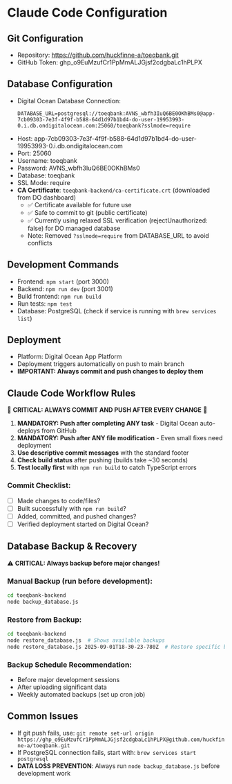 # Claude Code Configuration

## Git Configuration
- Repository: https://github.com/huckfinne-a/toeqbank.git
- GitHub Token: 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

## Database Configuration
- Digital Ocean Database Connection:
  ```
  DATABASE_URL=postgresql://toeqbank:AVNS_wbfh3IuQ6BE0OKhBMs0@app-7cb09303-7e3f-4f9f-b588-64d1d97b1bd4-do-user-19953993-0.i.db.ondigitalocean.com:25060/toeqbank?sslmode=require
  ```
- Host: app-7cb09303-7e3f-4f9f-b588-64d1d97b1bd4-do-user-19953993-0.i.db.ondigitalocean.com
- Port: 25060
- Username: toeqbank
- Password: AVNS_wbfh3IuQ6BE0OKhBMs0
- Database: toeqbank
- SSL Mode: require
- **CA Certificate**: `toeqbank-backend/ca-certificate.crt` (downloaded from DO dashboard)
  - ✅ Certificate available for future use
  - ✅ Safe to commit to git (public certificate)  
  - ✅ Currently using relaxed SSL verification (rejectUnauthorized: false) for DO managed database
  - Note: Removed `?sslmode=require` from DATABASE_URL to avoid conflicts

## Development Commands
- Frontend: `npm start` (port 3000)
- Backend: `npm run dev` (port 3001)
- Build frontend: `npm run build`
- Run tests: `npm test`
- Database: PostgreSQL (check if service is running with `brew services list`)

## Deployment
- Platform: Digital Ocean App Platform
- Deployment triggers automatically on push to main branch
- **IMPORTANT: Always commit and push changes to deploy them**

## Claude Code Workflow Rules
🚨 **CRITICAL: ALWAYS COMMIT AND PUSH AFTER EVERY CHANGE** 🚨

1. **MANDATORY: Push after completing ANY task** - Digital Ocean auto-deploys from GitHub
2. **MANDATORY: Push after ANY file modification** - Even small fixes need deployment
3. **Use descriptive commit messages** with the standard footer
4. **Check build status** after pushing (builds take ~30 seconds) 
5. **Test locally first** with `npm run build` to catch TypeScript errors

### Commit Checklist:
- [ ] Made changes to code/files?
- [ ] Built successfully with `npm run build`?  
- [ ] Added, committed, and pushed changes?
- [ ] Verified deployment started on Digital Ocean?

## Database Backup & Recovery
⚠️ **CRITICAL: Always backup before major changes!**

### Manual Backup (run before development):
```bash
cd toeqbank-backend
node backup_database.js
```

### Restore from Backup:
```bash
cd toeqbank-backend
node restore_database.js  # Shows available backups
node restore_database.js 2025-09-01T18-30-23-780Z  # Restore specific backup
```

### Backup Schedule Recommendation:
- Before major development sessions
- After uploading significant data
- Weekly automated backups (set up cron job)

## Common Issues
- If git push fails, use: `git remote set-url origin https://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@github.com/huckfinne-a/toeqbank.git`
- If PostgreSQL connection fails, start with: `brew services start postgresql`
- **DATA LOSS PREVENTION**: Always run `node backup_database.js` before development work